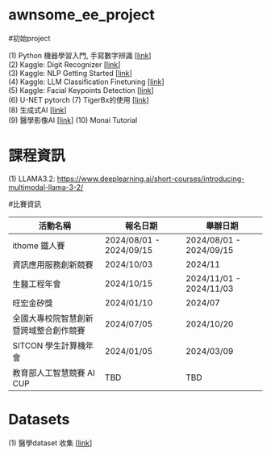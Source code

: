 # awnsome_ee_project

#初始project

(1) Python 機器學習入門, 手寫數字辨識 [[link](https://machine-learning-python.gitbook.io/project/classification/ex1_recognizing_hand-written_digits)]  
(2) Kaggle: Digit Recognizer [[link](https://www.kaggle.com/competitions/digit-recognizer)]  
(3) Kaggle: NLP Getting Started [[link](https://www.kaggle.com/competitions/nlp-getting-started)]  
(4) Kaggle: LLM Classification Finetuning [[link](https://www.kaggle.com/competitions/llm-classification-finetuning)]  
(5) Kaggle: Facial Keypoints Detection [[link](https://www.kaggle.com/competitions/facial-keypoints-detection)]  
(6) U-NET pytorch 
(7) TigerBx的使用 [[link](https://github.com/htylab/tigerbx)]  
(8) 生成式AI [[link](https://github.com/Project-MONAI/GenerativeModels)]  
(9) 醫學影像AI [[link](https://github.com/Project-MONAI/tutorials)] 
(10) Monai Tutorial

# 課程資訊
(1) LLAMA3.2: https://www.deeplearning.ai/short-courses/introducing-multimodal-llama-3-2/

#比賽資訊

| 活動名稱 | 報名日期 | 舉辦日期 |
|----------|----------|----------|
| ithome 鐵人賽 | 2024/08/01 - 2024/09/15 | 2024/08/01 - 2024/09/15 |
| 資訊應用服務創新競賽 | 2024/10/03 | 2024/11 |
| 生醫工程年會 | 2024/10/15 | 2024/11/01 - 2024/11/03 |
| 旺宏金矽獎 | 2024/01/10 | 2024/07  |
| 全國大專校院智慧創新暨跨域整合創作競賽 | 2024/07/05 | 2024/10/20 |
| SITCON 學生計算機年會 | 2024/01/05 | 2024/03/09 |
| 教育部人工智慧競賽 AI CUP | TBD| TBD |


# Datasets
(1) 醫學dataset 收集 [[link](https://github.com/adalca/medical-datasets)]
